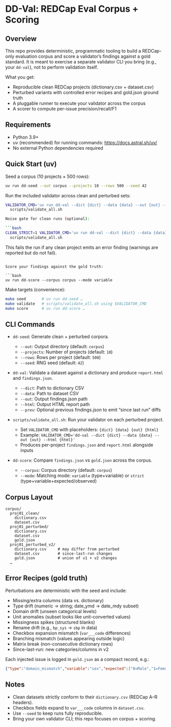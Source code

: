 # DD-Val: REDCap Eval Corpus + Scoring

## Overview

This repo provides deterministic, programmatic tooling to build a REDCap-only evaluation corpus and score a validator’s findings against a gold standard. It is meant to exercise a separate validator CLI you bring (e.g., your `dd-val`), not to perform validation itself.

What you get:
- Reproducible clean REDCap projects (dictionary.csv + dataset.csv)
- Perturbed variants with controlled error recipes and gold.json ground truth
- A pluggable runner to execute your validator across the corpus
- A scorer to compute per-issue precision/recall/F1

## Requirements

- Python 3.9+
- uv (recommended) for running commands: https://docs.astral.sh/uv/
- No external Python dependencies required

## Quick Start (uv)

Seed a corpus (10 projects × 500 rows):

```bash
uv run dd-seed --out corpus --projects 10 --rows 500 --seed 42
```

Run the included validator across clean and perturbed sets:

```bash
VALIDATOR_CMD='uv run dd-val --dict {dict} --data {data} --out {out} --html {html}' \
  scripts/validate_all.sh

Noise gate for clean runs (optional):

```bash
CLEAN_STRICT=1 VALIDATOR_CMD='uv run dd-val --dict {dict} --data {data} --out {out} --html {html}' \
  scripts/validate_all.sh
```
This fails the run if any clean project emits an error finding (warnings are reported but do not fail).
```

Score your findings against the gold truth:

```bash
uv run dd-score --corpus corpus --mode variable
```

Make targets (convenience):

```bash
make seed       # uv run dd-seed …
make validate   # scripts/validate_all.sh using $VALIDATOR_CMD
make score      # uv run dd-score …
```

## CLI Commands

- `dd-seed`: Generate clean + perturbed corpora.
  - `--out`: Output directory (default: `corpus`)
  - `--projects`: Number of projects (default: `10`)
  - `--rows`: Rows per project (default: `500`)
  - `--seed`: RNG seed (default: `42`)

- `dd-val`: Validate a dataset against a dictionary and produce `report.html` and `findings.json`.
  - `--dict`: Path to dictionary CSV
  - `--data`: Path to dataset CSV
  - `--out`: Output findings.json path
  - `--html`: Output HTML report path
  - `--prev`: Optional previous findings.json to emit “since last run” diffs

- `scripts/validate_all.sh`: Run your validator on each perturbed project.
  - Set `VALIDATOR_CMD` with placeholders: `{dict} {data} {out} {html}`
  - Example: `VALIDATOR_CMD='dd-val --dict {dict} --data {data} --out {out} --html {html}'`
  - Produces per-project `findings.json` and `report.html` alongside inputs

- `dd-score`: Compare `findings.json` vs `gold.json` across the corpus.
  - `--corpus`: Corpus directory (default: `corpus`)
  - `--mode`: Matching mode: `variable` (type+variable) or `strict` (type+variable+expected/observed)

## Corpus Layout

```
corpus/
  proj01_clean/
    dictionary.csv
    dataset.csv
  proj01_perturbed/
    dictionary.csv
    dataset.csv
    gold.json
  proj01_perturbed_v2/
    dictionary.csv     # may differ from perturbed
    dataset.csv        # since-last-run changes
    gold.json          # union of v1 + v2 changes
  …
```

## Error Recipes (gold truth)

Perturbations are deterministic with the seed and include:
- Missing/extra columns (data vs. dictionary)
- Type drift (numeric → string; date_ymd → date_mdy subset)
- Domain drift (unseen categorical levels)
- Unit anomalies (subset looks like unit-converted values)
- Missingness spikes (structured blanks)
- Rename drift (e.g., `bp_sys` → `sbp` in data)
- Checkbox expansion mismatch (`var___code` differences)
- Branching mismatch (values appearing outside logic)
- Matrix break (non-consecutive dictionary rows)
- Since-last-run: new categories/columns in v2

Each injected issue is logged in `gold.json` as a compact record, e.g.:

```json
{"type":"domain_mismatch","variable":"sex","expected":["0=Male","1=Female"],"observed":["0","1","9"],"rows_affected":20}
```

## Notes

- Clean datasets strictly conform to their `dictionary.csv` (REDCap A–R headers).
- Checkbox fields expand to `var___code` columns in `dataset.csv`.
- Use `--seed` to keep runs fully reproducible.
- Bring your own validator CLI; this repo focuses on corpus + scoring.
